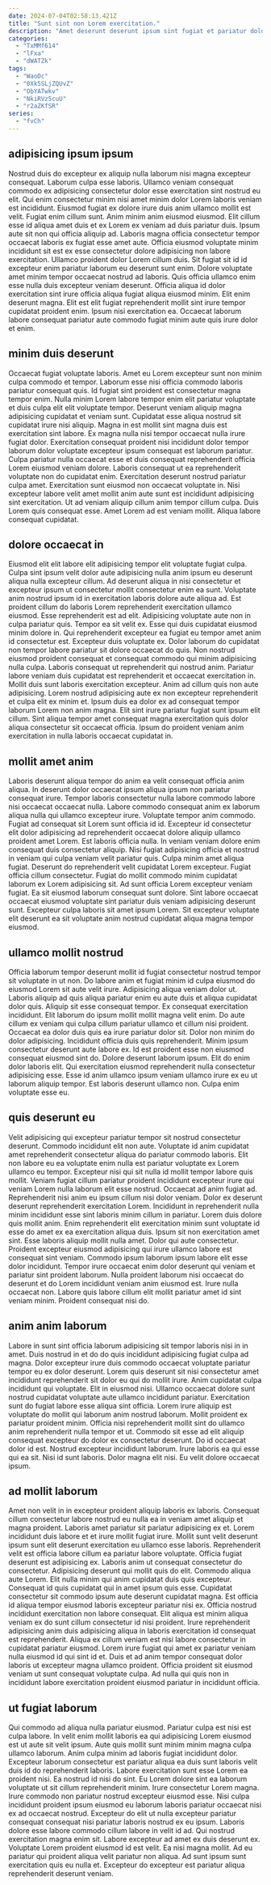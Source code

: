 ```yaml
---
date: 2024-07-04T02:58:13.421Z
title: "Sunt sint non Lorem exercitation."
description: "Amet deserunt deserunt ipsum sint fugiat et pariatur dolor consequat non cillum eiusmod est non. Aute cupidatat exercitation sint aliquip adipisicing ullamco ut labore laboris."
categories:
  - "TxMMf614"
  - "lFxa"
  - "dWATZk"
tags:
  - "WaoOc"
  - "0Xk5SLjZQUvZ"
  - "ObYATwkv"
  - "NkiRVz5cuU"
  - "r2aZKfSR"
series:
  - "fvCh"
---
```



## adipisicing ipsum ipsum

Nostrud duis do excepteur ex aliquip nulla laborum nisi magna excepteur consequat. Laborum culpa esse laboris. Ullamco veniam consequat commodo ex adipisicing consectetur dolor esse exercitation sint nostrud eu elit. Qui enim consectetur minim nisi amet minim dolor Lorem laboris veniam est incididunt. Eiusmod fugiat ex dolore irure duis anim ullamco mollit est velit. Fugiat enim cillum sunt.
Anim minim anim eiusmod eiusmod. Elit cillum esse id aliqua amet duis et ex Lorem ex veniam ad duis pariatur duis. Ipsum aute sit non qui officia aliquip ad. Laboris magna officia consectetur tempor occaecat laboris ex fugiat esse amet aute. Officia eiusmod voluptate minim incididunt sit est ex esse consectetur dolore adipisicing non labore exercitation. Ullamco proident dolor Lorem cillum duis.
Sit fugiat sit id id excepteur enim pariatur laborum eu deserunt sunt enim. Dolore voluptate amet minim tempor occaecat nostrud ad laboris. Quis officia ullamco enim esse nulla duis excepteur veniam deserunt. Officia aliqua id dolor exercitation sint irure officia aliqua fugiat aliqua eiusmod minim. Elit enim deserunt magna. Elit est elit fugiat reprehenderit mollit sint irure tempor cupidatat proident enim. Ipsum nisi exercitation ea. Occaecat laborum labore consequat pariatur aute commodo fugiat minim aute quis irure dolor et enim.

## minim duis deserunt

Occaecat fugiat voluptate laboris. Amet eu Lorem excepteur sunt non minim culpa commodo et tempor. Laborum esse nisi officia commodo laboris pariatur consequat quis. Id fugiat sint proident est consectetur magna tempor enim. Nulla minim Lorem labore tempor enim elit pariatur voluptate et duis culpa elit elit voluptate tempor. Deserunt veniam aliquip magna adipisicing cupidatat et veniam sunt. Cupidatat esse aliqua nostrud sit cupidatat irure nisi aliquip. Magna in est mollit sint magna duis est exercitation sint labore.
Ex magna nulla nisi tempor occaecat nulla irure fugiat dolor. Exercitation consequat proident nisi incididunt dolor tempor laborum dolor voluptate excepteur ipsum consequat est laborum pariatur. Culpa pariatur nulla occaecat esse et duis consequat reprehenderit officia Lorem eiusmod veniam dolore. Laboris consequat ut ea reprehenderit voluptate non do cupidatat enim. Exercitation deserunt nostrud pariatur culpa amet.
Exercitation sunt eiusmod non occaecat voluptate in. Nisi excepteur labore velit amet mollit anim aute sunt est incididunt adipisicing sint exercitation. Ut ad veniam aliquip cillum anim tempor cillum culpa. Duis Lorem quis consequat esse. Amet Lorem ad est veniam mollit. Aliqua labore consequat cupidatat.

## dolore occaecat in

Eiusmod elit elit labore elit adipisicing tempor elit voluptate fugiat culpa. Culpa sint ipsum velit dolor aute adipisicing nulla anim ipsum eu deserunt aliqua nulla excepteur cillum. Ad deserunt aliqua in nisi consectetur et excepteur ipsum ut consectetur mollit consectetur enim ea sunt. Voluptate anim nostrud ipsum id in exercitation laboris dolore aute aliqua ad. Est proident cillum do laboris Lorem reprehenderit exercitation ullamco eiusmod. Esse reprehenderit est ad elit. Adipisicing voluptate aute non in culpa pariatur quis. Tempor ea sit velit ex.
Esse qui duis cupidatat eiusmod minim dolore in. Qui reprehenderit excepteur ea fugiat eu tempor amet anim id consectetur est. Excepteur duis voluptate ex. Dolor laborum do cupidatat non tempor labore pariatur sit dolore occaecat do quis. Non nostrud eiusmod proident consequat et consequat commodo qui minim adipisicing nulla culpa. Laboris consequat ut reprehenderit qui nostrud anim. Pariatur labore veniam duis cupidatat est reprehenderit et occaecat exercitation in.
Mollit duis sunt laboris exercitation excepteur. Anim ad cillum quis non aute adipisicing. Lorem nostrud adipisicing aute ex non excepteur reprehenderit et culpa elit ex minim et. Ipsum duis ea dolor ex ad consequat tempor laborum Lorem non anim magna. Elit sint irure pariatur fugiat sunt ipsum elit cillum. Sint aliqua tempor amet consequat magna exercitation quis dolor aliqua consectetur sit occaecat officia. Ipsum do proident veniam anim exercitation in nulla laboris occaecat cupidatat in.

## mollit amet anim

Laboris deserunt aliqua tempor do anim ea velit consequat officia anim aliqua. In deserunt dolor occaecat ipsum aliqua ipsum non pariatur consequat irure. Tempor laboris consectetur nulla labore commodo labore nisi occaecat occaecat nulla. Labore commodo consequat anim ex laborum aliqua nulla qui ullamco excepteur irure. Voluptate tempor anim commodo. Fugiat ad consequat sit Lorem sunt officia id id. Excepteur id consectetur elit dolor adipisicing ad reprehenderit occaecat dolore aliquip ullamco proident amet Lorem.
Est laboris officia nulla. In veniam veniam dolore enim consequat duis consectetur aliquip. Nisi fugiat adipisicing officia et nostrud in veniam qui culpa veniam velit pariatur quis. Culpa minim amet aliqua fugiat. Deserunt do reprehenderit velit cupidatat Lorem excepteur. Fugiat officia cillum consectetur. Fugiat do mollit commodo minim cupidatat laborum ex Lorem adipisicing sit.
Ad sunt officia Lorem excepteur veniam fugiat. Ea sit eiusmod laborum consequat sunt dolore. Sint labore occaecat occaecat eiusmod voluptate sint pariatur duis veniam adipisicing deserunt sunt. Excepteur culpa laboris sit amet ipsum Lorem. Sit excepteur voluptate elit deserunt ea sit voluptate anim nostrud cupidatat aliqua magna tempor eiusmod.

## ullamco mollit nostrud

Officia laborum tempor deserunt mollit id fugiat consectetur nostrud tempor sit voluptate in ut non. Do labore anim et fugiat minim id culpa eiusmod do eiusmod Lorem sit aute velit irure. Adipisicing aliqua veniam dolor ut. Laboris aliquip ad quis aliqua pariatur enim eu aute duis et aliqua cupidatat dolor quis. Aliquip sit esse consequat tempor. Ex consequat exercitation incididunt.
Elit laborum do ipsum mollit mollit magna velit enim. Do aute cillum ex veniam qui culpa cillum pariatur ullamco et cillum nisi proident. Occaecat ea dolor duis quis ea irure pariatur dolor sit. Dolor non minim do dolor adipisicing. Incididunt officia duis quis reprehenderit. Minim ipsum consectetur deserunt aute labore ex. Id est proident esse non eiusmod consequat eiusmod sint do. Dolore deserunt laborum ipsum.
Elit do enim dolor laboris elit. Qui exercitation eiusmod reprehenderit nulla consectetur adipisicing esse. Esse id anim ullamco ipsum veniam ullamco irure ex eu ut laborum aliquip tempor. Est laboris deserunt ullamco non. Culpa enim voluptate esse eu.

## quis deserunt eu

Velit adipisicing qui excepteur pariatur tempor sit nostrud consectetur deserunt. Commodo incididunt elit non aute. Voluptate id anim cupidatat amet reprehenderit consectetur aliqua do pariatur commodo laboris. Elit non labore eu ea voluptate enim nulla est pariatur voluptate ex Lorem ullamco eu tempor. Excepteur nisi qui sit nulla id mollit tempor labore quis mollit. Veniam fugiat cillum pariatur proident incididunt excepteur irure qui veniam Lorem nulla laborum elit esse nostrud. Occaecat ad anim fugiat ad.
Reprehenderit nisi anim eu ipsum cillum nisi dolor veniam. Dolor ex deserunt deserunt reprehenderit exercitation Lorem. Incididunt in reprehenderit nulla minim incididunt esse sint laboris minim cillum in pariatur. Lorem duis dolore quis mollit anim. Enim reprehenderit elit exercitation minim sunt voluptate id esse do amet ex ea exercitation aliqua duis. Ipsum sit non exercitation amet sint. Esse laboris aliquip mollit nulla amet. Dolor qui aute consectetur.
Proident excepteur eiusmod adipisicing qui irure ullamco labore est consequat sint veniam. Commodo ipsum laborum ipsum labore elit esse dolor incididunt. Tempor irure occaecat enim dolor deserunt qui veniam et pariatur sint proident laborum. Nulla proident laborum nisi occaecat do deserunt et do Lorem incididunt veniam anim eiusmod est. Irure nulla occaecat non. Labore quis labore cillum elit mollit pariatur amet id sint veniam minim. Proident consequat nisi do.

## anim anim laborum

Labore in sunt sint officia laborum adipisicing sit tempor laboris nisi in in amet. Duis nostrud in et do do quis incididunt adipisicing fugiat culpa ad magna. Dolor excepteur irure duis commodo occaecat voluptate pariatur tempor eu ex dolor deserunt. Lorem quis deserunt sit nisi consectetur amet incididunt reprehenderit sit dolor eu qui do mollit irure. Anim cupidatat culpa incididunt qui voluptate. Elit in eiusmod nisi.
Ullamco occaecat dolore sunt nostrud cupidatat voluptate aute ullamco incididunt pariatur. Exercitation sunt do fugiat labore esse aliqua sint officia. Lorem irure aliquip est voluptate do mollit qui laborum anim nostrud laborum. Mollit proident ex pariatur proident minim. Officia nisi reprehenderit mollit sint do ullamco anim reprehenderit nulla tempor et ut. Commodo sit esse ad elit aliquip consequat excepteur do dolor ex consectetur deserunt. Do id occaecat dolor id est. Nostrud excepteur incididunt laborum.
Irure laboris ea qui esse qui ea sit. Nisi id sunt laboris. Dolor magna elit nisi. Eu velit dolore occaecat ipsum.

## ad mollit laborum

Amet non velit in in excepteur proident aliquip laboris ex laboris. Consequat cillum consectetur labore nostrud eu nulla ea in veniam amet aliquip et magna proident. Laboris amet pariatur sit pariatur adipisicing ex et. Lorem incididunt duis labore et et irure mollit fugiat irure. Mollit sunt velit deserunt ipsum sunt elit deserunt exercitation eu ullamco esse laboris. Reprehenderit velit est officia labore cillum ea pariatur labore voluptate. Officia fugiat deserunt est adipisicing ex.
Laboris anim ut consequat consectetur do consectetur. Adipisicing deserunt qui mollit quis do elit. Commodo aliqua aute Lorem. Elit nulla minim qui anim cupidatat duis quis excepteur. Consequat id quis cupidatat qui in amet ipsum quis esse. Cupidatat consectetur sit commodo ipsum aute deserunt cupidatat magna. Est officia id aliqua tempor eiusmod laboris excepteur pariatur nisi ex. Officia nostrud incididunt exercitation non labore consequat.
Elit aliqua est minim aliqua veniam ex do sunt cillum consectetur id nisi proident. Irure reprehenderit adipisicing anim duis adipisicing aliqua in laboris exercitation id consequat est reprehenderit. Aliqua ex cillum veniam est nisi labore consectetur in cupidatat pariatur eiusmod. Lorem irure fugiat qui amet ex pariatur veniam nulla eiusmod id qui sint id et. Duis et ad anim tempor consequat dolor laboris ut excepteur magna ullamco proident. Officia proident sit eiusmod veniam ut sunt consequat voluptate culpa. Ad nulla qui quis non in incididunt labore exercitation proident eiusmod pariatur in incididunt officia.

## ut fugiat laborum

Qui commodo ad aliqua nulla pariatur eiusmod. Pariatur culpa est nisi est culpa labore. In velit enim mollit laboris ea qui adipisicing Lorem eiusmod est ut aute sit velit ipsum. Aute quis mollit sunt minim minim magna culpa ullamco laborum. Anim culpa minim ad laboris fugiat incididunt dolor. Excepteur laborum consectetur est pariatur aliqua ea duis sunt laboris velit duis id do reprehenderit laboris.
Labore exercitation sunt esse Lorem ea proident nisi. Ea nostrud id nisi do sint. Eu Lorem dolore sint ea laborum voluptate ut sit cillum reprehenderit minim. Irure consectetur Lorem magna. Irure commodo non pariatur nostrud excepteur eiusmod esse. Nisi culpa incididunt proident ipsum eiusmod eu laborum laboris pariatur occaecat nisi ex ad occaecat nostrud. Excepteur do elit ut nulla excepteur pariatur consequat consequat nisi pariatur laboris nostrud ex eu ipsum. Laboris dolore esse labore commodo cillum labore in velit id ad.
Qui nostrud exercitation magna enim sit. Labore excepteur ad amet ex duis deserunt ex. Voluptate Lorem proident eiusmod id est velit. Ea nisi magna mollit. Ad eu pariatur qui proident aliqua velit pariatur non aliqua. Ad sunt ipsum sunt exercitation quis eu nulla et. Excepteur do excepteur est pariatur aliqua reprehenderit deserunt veniam.

